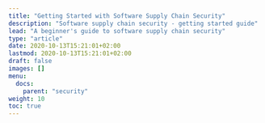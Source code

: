 ```yaml
---
title: "Getting Started with Software Supply Chain Security"
description: "Software supply chain security - getting started guide"
lead: "A beginner's guide to software supply chain security"
type: "article"
date: 2020-10-13T15:21:01+02:00
lastmod: 2020-10-13T15:21:01+02:00
draft: false
images: []
menu:
  docs:
    parent: "security"
weight: 10
toc: true
---
```

